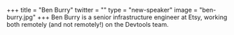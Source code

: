 +++
title = "Ben Burry"
twitter = ""
type = "new-speaker"
image = "ben-burry.jpg"
+++
Ben Burry is a senior infrastructure engineer at Etsy, working both remotely (and not remotely!) on the Devtools team.
